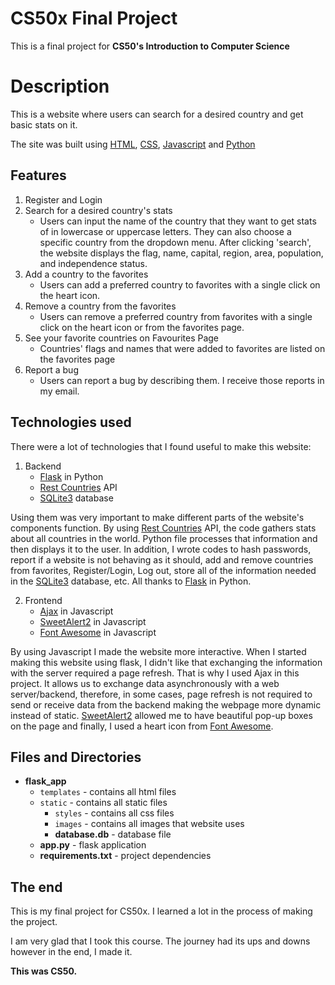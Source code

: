 # CS50x Final Project

This is a final project for **CS50's Introduction to Computer Science**

# Description

This is a website where users can search for a desired country and get basic stats on it. 

The site was built using [HTML](https://en.wikipedia.org/wiki/HTML), [CSS](https://en.wikipedia.org/wiki/CSS), [Javascript](https://en.wikipedia.org/wiki/Javascript) and [Python](https://en.wikipedia.org/wiki/Python)

## Features
1. Register and Login
2. Search for a desired country's stats
   - Users can input the name of the country that they want to get stats of in lowercase or uppercase letters. They can also choose a specific country from the dropdown 
   menu. After clicking 'search', the website displays the flag, name, capital, region, area, population, and independence status.
3. Add a country to the favorites
   - Users can add a preferred country to favorites with a single click on the heart icon.
4. Remove a country from the favorites
   - Users can remove a preferred country from favorites with a single click on the heart icon or from the favorites page.
5. See your favorite countries on Favourites Page
   - Countries' flags and names that were added to favorites are listed on the favorites page
6. Report a bug
   - Users can report a bug by describing them. I receive those reports in my email.

## Technologies used
There were a lot of technologies that I found useful to make this website:
1. Backend
   - [Flask](https://flask.palletsprojects.com/en/2.2.x/) in Python
   - [Rest Countries](https://restcountries.com/) API
   - [SQLite3](https://sqlite.org/index.html) database

Using them was very important to make different parts of the website's components function. By using [Rest Countries](https://restcountries.com/) API, the code gathers stats about all countries in the world. Python file processes that information and then displays it to the user. In addition, I wrote codes to hash passwords, report if a website is not behaving as it should, add and remove countries from favorites, Register/Login, Log out, store all of the information needed in the [SQLite3](https://sqlite.org/index.html) database, etc. All thanks to [Flask](https://flask.palletsprojects.com/en/2.2.x/) in Python.

2. Frontend
   - [Ajax](https://ka.wikipedia.org/wiki/Ajax) in Javascript
   - [SweetAlert2](https://sweetalert2.github.io/) in Javascript
   - [Font Awesome](https://fontawesome.com/) in Javascript

By using Javascript I made the website more interactive. When I started making this website using flask, I didn't like that exchanging the information with the server required a page refresh. That is why I used Ajax in this project. It allows us to exchange data asynchronously with a web server/backend, therefore, in some cases, page refresh is not required to send or receive data from the backend making the webpage more dynamic instead of static. [SweetAlert2](https://sweetalert2.github.io/) allowed me to have beautiful pop-up boxes on the page and finally, I used a heart icon from [Font Awesome](https://fontawesome.com/).

 

 
## Files and Directories
- **flask_app**
   - `templates` - contains all html files
   - `static` - contains all static files
      - `styles` - contains all css files
      - `images` - contains all images that website uses
      - **database.db** - database file
   - **app.py** - flask application
   - **requirements.txt** - project dependencies


## The end

This is my final project for CS50x. I learned a lot in the process of making the project. 

I am very glad that I took this course. The journey had its ups and downs however in the end, I made it.

**This was CS50.**
